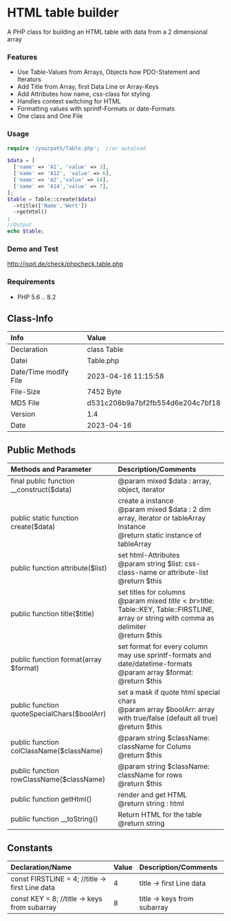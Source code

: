 # HTML table builder 

A PHP class for building an HTML table with data from a 2 dimensional array

### Features

- Use Table-Values from Arrays, Objects how PDO-Statement and Iterators
- Add Title from Array, first Data Line or Array-Keys
- Add Attributes how name, css-class for styling 
- Handles context switching for HTML
- Formatting values with sprintf-Formats or date-Formats
- One class and One File

### Usage

```php
require '/yourpath/Table.php';  //or autoload

$data = [  
  ['name' => 'A1', 'value' => 3],  
  ['name' => 'A12', 'value' => 6],  
  ['name' => 'A2','value' => 14],  
  ['name' => 'A14','value' => 7],  
]; 
$table = Table::create($data) 
  ->title(['Name','Wert']) 
  ->getHtml() 
; 
//Output
echo $table;
```

### Demo and Test

http://jspit.de/check/phpcheck.table.php

### Requirements

- PHP 5.6 .. 8.2

## Class-Info

| Info | Value |
| :--- | :---- |
| Declaration | class Table |
| Datei | Table.php |
| Date/Time modify File | 2023-04-16 11:15:58 |
| File-Size | 7452 Byte |
| MD5 File | d531c208b9a7bf2fb554d6e204c7bf18 |
| Version | 1.4 |
| Date | 2023-04-16 |

## Public Methods

| Methods and Parameter | Description/Comments |
| :-------------------- | :------------------- |
| final public function __construct($data) | @param mixed $data : array, object, iterator |
| public static function create($data) | create a instance<br>@param mixed $data : 2 dim array, iterator or tableArray Instance<br>@return static instance of tableArray |
| public function attribute($list) | set html-Attributes <br>@param string $list: css-class-name or attribute-list <br>@return $this |
| public function title($title) | set titles for columns<br>@param mixed $title<br>$title: Table::KEY, Table::FIRSTLINE, array or string with comma as delimiter<br>@return $this |
| public function format(array $format) | set format for every column<br>may use sprintf-formats and date/datetime-formats<br>@param array $format: <br>@return $this |
| public function quoteSpecialChars($boolArr) | set a mask if quote html special chars<br>@param array $boolArr: array with true/false (default all true)<br>@return $this |
| public function colClassName($className) | @param string $className: className for Colums<br>@return $this |
| public function rowClassName($className) | @param string $className: className for rows<br>@return $this |
| public function getHtml() | render and get HTML<br>@return string : html |
| public function __toString() | Return HTML for the table<br>@return string |

## Constants

| Declaration/Name | Value | Description/Comments |
| :--------------- | :---- | :------------------- |
|  const FIRSTLINE = 4; //title -&gt; first Line data | 4 |  title -&gt; first Line data  |
|  const KEY = 8; //title -&gt; keys from subarray | 8 |  title -&gt; keys from subarray  |
